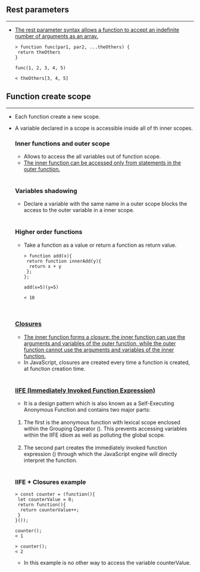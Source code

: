 ## Rest parameters
---
 - [The rest parameter syntax allows a function to accept an indefinite number of arguments as an array.](https://developer.mozilla.org/en-US/docs/Web/JavaScript/Reference/Functions/rest_parameters#:~:text=The%20rest%20parameter%20syntax%20allows%20a%20function%20to%20accept%20an%20indefinite%20number%20of%20arguments%20as%20an%20array)

   ```
   > function func(par1, par2, ...theOthers) { 
    return theOthers 
   }

   func(1, 2, 3, 4, 5)

   < theOthers[3, 4, 5]
   ```
## Function create scope
---
 - Each function create a new scope.
 - A variable declared in a scope is accessible inside all of th inner scopes.

    ### Inner functions and outer scope
   - Allows to access the all variables out of function scope.
   - [The inner function can be accessed only from statements in the outer function.](https://developer.mozilla.org/en-US/docs/Web/JavaScript/Guide/Functions#:~:text=The%20inner%20function%20can%20be%20accessed%20only%20from%20statements%20in%20the%20outer%20function.)
   <br><br>
   ### Variables shadowing
   - Declare a variable with the same name in a outer scope blocks the access to the outer variable in a inner scope.
   <br><br>
   ### Higher order functions
   - Take a function as a value or return a function as return value.
      ```
      > function add(x){
       return function innerAdd(y){
        return x + y
       };
      };

      add(x=5)(y=5)

      < 10
      ```
      <br>
   ### [Closures](https://developer.mozilla.org/en-US/docs/Web/JavaScript/Closures)
   - [The inner function forms a closure: the inner function can use the arguments and variables of the outer function, while the outer function cannot use the arguments and variables of the inner function.](https://developer.mozilla.org/en-US/docs/Web/JavaScript/Guide/Functions#:~:text=The%20inner%20function%20forms%20a%20closure%3A%20the%20inner%20function%20can%20use%20the%20arguments%20and%20variables%20of%20the%20outer%20function%2C%20while%20the%20outer%20function%20cannot%20use%20the%20arguments%20and%20variables%20of%20the%20inner%20function.)
   - In JavaScript, closures are created every time a function is created, at function creation time.
   <br><br>
   ### [IIFE (Immediately Invoked Function Expression)](https://developer.mozilla.org/en-US/docs/Glossary/IIFE)
   - It is a design pattern which is also known as a Self-Executing Anonymous Function and contains two major parts:
   <br><br>
   1. The first is the anonymous function with lexical scope enclosed within the Grouping Operator (). This prevents accessing variables within the IIFE idiom as well as polluting the global scope.
   <br><br>
   2. The second part creates the immediately invoked function expression () through which the JavaScript engine will directly interpret the function.
   <br><br>
   ### IIFE + Closures example
   ```
   > const counter = (function(){
    let counterValue = 0;
    return function(){
     return counterValue++;
    }
   }());

   counter();
   < 1

   > counter();
   < 2
   ```
   - In this example is no other way to access the variable counterValue.